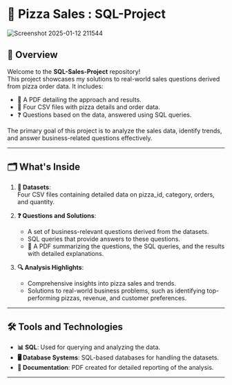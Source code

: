 # 🍕 Pizza Sales : SQL-Project

![Screenshot 2025-01-12 211544](https://github.com/user-attachments/assets/63504e30-8a30-4708-83c2-b1690fc61fa1)

## 📖 Overview
Welcome to the **SQL-Sales-Project** repository!  
This project showcases my solutions to real-world sales questions derived from pizza order data. It includes:  
- 📄 A PDF detailing the approach and results.  
- 📂 Four CSV files with pizza details and order data.  
- ❓ Questions based on the data, answered using SQL queries.  

The primary goal of this project is to analyze the sales data, identify trends, and answer business-related questions effectively.

---

## 🗂️ What's Inside
1. **📂 Datasets**:  
   Four CSV files containing detailed data on pizza_id, category, orders, and quantity.

2. **❓ Questions and Solutions**:  
   - A set of business-relevant questions derived from the datasets.  
   - SQL queries that provide answers to these questions.  
   - 📄 A PDF summarizing the questions, the SQL queries, and the results with detailed explanations.

3. **🔍 Analysis Highlights**:  
   - Comprehensive insights into pizza sales and trends.  
   - Solutions to real-world business problems, such as identifying top-performing pizzas, revenue, and customer preferences.

---

## 🛠️ Tools and Technologies
- **📊 SQL**: Used for querying and analyzing the data.  
- **🖥️ Database Systems**: SQL-based databases for handling the datasets.  
- **📄 Documentation**: PDF created for detailed reporting of the analysis.

---
